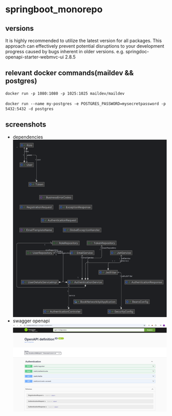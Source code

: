 ﻿# springboot_monorepo
## versions
It is highly recommended to utilize the latest version for all packages. 
This approach can effectively prevent potential disruptions to your development progress caused by bugs inherent in older versions.
e.g.
springdoc-openapi-starter-webmvc-ui 2.8.5


## relevant docker commands(maildev && postgres)
```bath
docker run -p 1080:1080 -p 1025:1025 maildev/maildev

docker run --name my-postgres -e POSTGRES_PASSWORD=mysecretpassword -p 5432:5432 -d postgres

```
## screenshots
- dependencies
![dependencies](booknetworkapi-dependencies.png)
- swagger openapi
![swagger](11-swagger-openapi.png)

